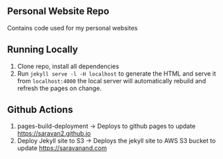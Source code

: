 
## Personal Website Repo
Contains code used for my personal websites

## Running Locally
1. Clone repo, install all dependencies
1. Run `jekyll serve -l -H localhost` to generate the HTML and serve it from `localhost:4000` the local server will automatically rebuild and refresh the pages on change.

## Github Actions
1. pages-build-deployment -> Deploys to github pages to update https://saravan2.github.io
2. Deploy Jekyll site to S3 -> Deploys the jekyll site to AWS S3 bucket to update https://saravanand.com

